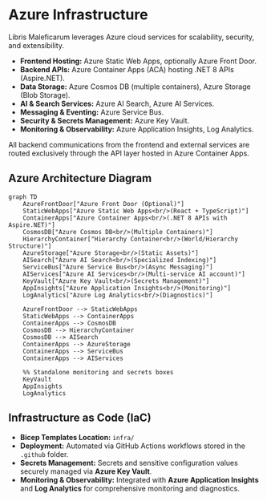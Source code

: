 # Azure Infrastructure

Libris Maleficarum leverages Azure cloud services for scalability, security, and extensibility.

- **Frontend Hosting:** Azure Static Web Apps, optionally Azure Front Door.
- **Backend APIs:** Azure Container Apps (ACA) hosting .NET 8 APIs (Aspire.NET).
- **Data Storage:** Azure Cosmos DB (multiple containers), Azure Storage (Blob Storage).
- **AI & Search Services:** Azure AI Search, Azure AI Services.
- **Messaging & Eventing:** Azure Service Bus.
- **Security & Secrets Management:** Azure Key Vault.
- **Monitoring & Observability:** Azure Application Insights, Log Analytics.

All backend communications from the frontend and external services are routed exclusively through the API layer hosted in Azure Container Apps.

## Azure Architecture Diagram

```mermaid
graph TD
    AzureFrontDoor["Azure Front Door (Optional)"]
    StaticWebApps["Azure Static Web Apps<br/>(React + TypeScript)"]
    ContainerApps["Azure Container Apps<br/>(.NET 8 APIs with Aspire.NET)"]
    CosmosDB["Azure Cosmos DB<br/>(Multiple Containers)"]
    HierarchyContainer["Hierarchy Container<br/>(World/Hierarchy Structure)"]
    AzureStorage["Azure Storage<br/>(Static Assets)"]
    AISearch["Azure AI Search<br/>(Specialized Indexing)"]
    ServiceBus["Azure Service Bus<br/>(Async Messaging)"]
    AIServices["Azure AI Services<br/>(Multi-service AI account)"]
    KeyVault["Azure Key Vault<br/>(Secrets Management)"]
    AppInsights["Azure Application Insights<br/>(Monitoring)"]
    LogAnalytics["Azure Log Analytics<br/>(Diagnostics)"]

    AzureFrontDoor --> StaticWebApps
    StaticWebApps --> ContainerApps
    ContainerApps --> CosmosDB
    CosmosDB --> HierarchyContainer
    CosmosDB --> AISearch
    ContainerApps --> AzureStorage
    ContainerApps --> ServiceBus
    ContainerApps --> AIServices

    %% Standalone monitoring and secrets boxes
    KeyVault
    AppInsights
    LogAnalytics
```

## Infrastructure as Code (IaC)

- **Bicep Templates Location:** `infra/`
- **Deployment:** Automated via GitHub Actions workflows stored in the `.github` folder.
- **Secrets Management:** Secrets and sensitive configuration values securely managed via **Azure Key Vault**.
- **Monitoring & Observability:** Integrated with **Azure Application Insights** and **Log Analytics** for comprehensive monitoring and diagnostics.
